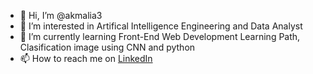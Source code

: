 - 👋 Hi, I’m @akmalia3
- 👀 I’m interested in Artifical Intelligence  Engineering and Data Analyst 
- 🌱 I’m currently learning Front-End Web Development Learning Path, Clasification image using CNN and python
- 📫 How to reach me on
     <a href="https://www.linkedin.com/in/akmalia-fatimah-77563721b/" target="_blank">LinkedIn</a>

<!---
akmalia3/akmalia3 is a ✨ special ✨ repository because its `README.md` (this file) appears on your GitHub profile.
You can click the Preview link to take a look at your changes.
--->
